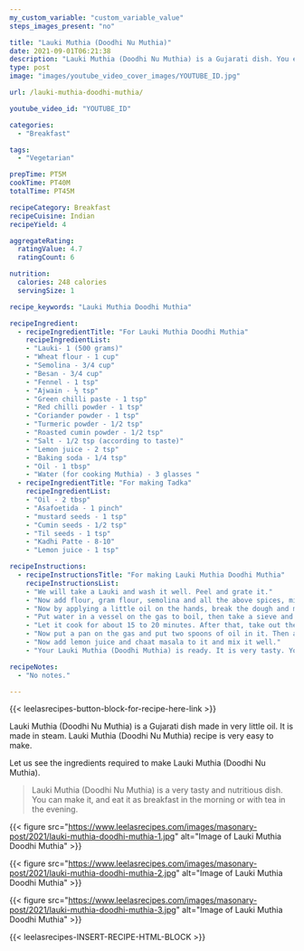 ```yaml
---
my_custom_variable: "custom_variable_value"
steps_images_present: "no"

title: "Lauki Muthia (Doodhi Nu Muthia)"
date: 2021-09-01T06:21:38
description: "Lauki Muthia (Doodhi Nu Muthia) is a Gujarati dish. You eat it as breakfast in the morning or with tea in the evening."
type: post
image: "images/youtube_video_cover_images/YOUTUBE_ID.jpg"

url: /lauki-muthia-doodhi-muthia/

youtube_video_id: "YOUTUBE_ID"

categories: 
  - "Breakfast"

tags:
  - "Vegetarian"

prepTime: PT5M
cookTime: PT40M
totalTime: PT45M

recipeCategory: Breakfast
recipeCuisine: Indian
recipeYield: 4

aggregateRating:
  ratingValue: 4.7
  ratingCount: 6

nutrition:
  calories: 248 calories
  servingSize: 1

recipe_keywords: "Lauki Muthia Doodhi Muthia"

recipeIngredient:
  - recipeIngredientTitle: "For Lauki Muthia Doodhi Muthia"
    recipeIngredientList:
    - "Lauki- 1 (500 grams)" 
    - "Wheat flour - 1 cup" 
    - "Semolina - 3/4 cup" 
    - "Besan - 3/4 cup" 
    - "Fennel - 1 tsp" 
    - "Ajwain - ½ tsp" 
    - "Green chilli paste - 1 tsp" 
    - "Red chilli powder - 1 tsp" 
    - "Coriander powder - 1 tsp" 
    - "Turmeric powder - 1/2 tsp" 
    - "Roasted cumin powder - 1/2 tsp" 
    - "Salt - 1/2 tsp (according to taste)" 
    - "Lemon juice - 2 tsp" 
    - "Baking soda - 1/4 tsp" 
    - "Oil - 1 tbsp" 
    - "Water (for cooking Muthia) - 3 glasses " 
  - recipeIngredientTitle: "For making Tadka"
    recipeIngredientList:
    - "Oil - 2 tbsp" 
    - "Asafoetida - 1 pinch" 
    - "mustard seeds - 1 tsp" 
    - "Cumin seeds - 1/2 tsp" 
    - "Til seeds - 1 tsp" 
    - "Kadhi Patte - 8-10" 
    - "Lemon juice - 1 tsp" 

recipeInstructions:
  - recipeInstructionsTitle: "For making Lauki Muthia Doodhi Muthia"
    recipeInstructionsList:
    - "We will take a Lauki and wash it well. Peel and grate it." 
    - "Now add flour, gram flour, semolina and all the above spices, mix it well and knead it like a dough." 
    - "Now by applying a little oil on the hands, break the dough and make it round and give it the shape of a fist. Similarly, make all the muthias." 
    - "Put water in a vessel on the gas to boil, then take a sieve and apply oil on it and deposit all the muthia on the sieve. Then put it on the pot and cover it from above so that our Lauki muthia can steam well." 
    - "Let it cook for about 15 to 20 minutes. After that, take out the muthia and cool them and cut them into pieces." 
    - "Now put a pan on the gas and put two spoons of oil in it. Then add asafoetida, cumin, sesame, curry leaves and all the other ingredients and stir it well, and then put the pieces of muthia in it and mix it well. " 
    - "Now add lemon juice and chaat masala to it and mix it well." 
    - "Your Lauki Muthia (Doodhi Muthia) is ready. It is very tasty. You can eat Muthia with any sauce or chutney." 

recipeNotes:
  - "No notes." 

---
```


{{< leelasrecipes-button-block-for-recipe-here-link >}}

Lauki Muthia (Doodhi Nu Muthia) is a Gujarati dish made in very little oil. It is made in steam. Lauki Muthia (Doodhi Nu Muthia) recipe is very easy to make.

Let us see the ingredients required to make Lauki Muthia (Doodhi Nu Muthia).

> Lauki Muthia (Doodhi Nu Muthia) is a very tasty and nutritious dish. You can make it, and eat it as breakfast in the morning or with tea in the evening.


{{< figure src="https://www.leelasrecipes.com/images/masonary-post/2021/lauki-muthia-doodhi-muthia-1.jpg" alt="Image of Lauki Muthia Doodhi Muthia" >}}

{{< figure src="https://www.leelasrecipes.com/images/masonary-post/2021/lauki-muthia-doodhi-muthia-2.jpg" alt="Image of Lauki Muthia Doodhi Muthia" >}}

{{< figure src="https://www.leelasrecipes.com/images/masonary-post/2021/lauki-muthia-doodhi-muthia-3.jpg" alt="Image of Lauki Muthia Doodhi Muthia" >}}

{{< leelasrecipes-INSERT-RECIPE-HTML-BLOCK >}}

